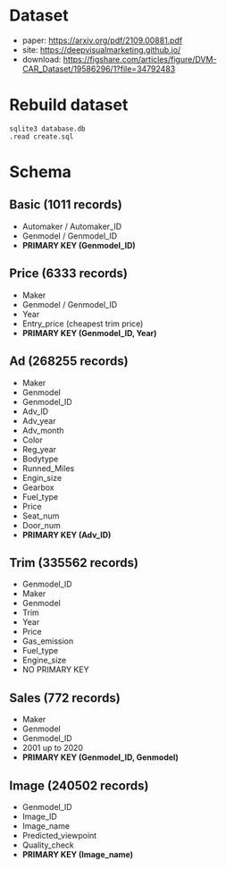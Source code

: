# Dataset

- paper: https://arxiv.org/pdf/2109.00881.pdf
- site: https://deepvisualmarketing.github.io/
- download: https://figshare.com/articles/figure/DVM-CAR_Dataset/19586296/1?file=34792483

# Rebuild dataset

```
sqlite3 database.db
.read create.sql
```

# Schema

## Basic (1011 records)

- Automaker / Automaker_ID
- Genmodel / Genmodel_ID
- **PRIMARY KEY (Genmodel_ID)**

## Price (6333 records)

- Maker
- Genmodel / Genmodel_ID
- Year
- Entry_price (cheapest trim price)
- **PRIMARY KEY (Genmodel_ID, Year)**

## Ad (268255 records)

- Maker
- Genmodel
- Genmodel_ID
- Adv_ID
- Adv_year
- Adv_month
- Color
- Reg_year
- Bodytype
- Runned_Miles
- Engin_size
- Gearbox
- Fuel_type
- Price
- Seat_num
- Door_num
- **PRIMARY KEY (Adv_ID)**

## Trim (335562 records)

- Genmodel_ID
- Maker
- Genmodel
- Trim
- Year
- Price
- Gas_emission
- Fuel_type
- Engine_size
- NO PRIMARY KEY

## Sales (772 records)

- Maker
- Genmodel
- Genmodel_ID
- 2001 up to 2020
- **PRIMARY KEY (Genmodel_ID, Genmodel)**

## Image (240502 records)

- Genmodel_ID
- Image_ID
- Image_name
- Predicted_viewpoint
- Quality_check
- **PRIMARY KEY (Image_name)**
